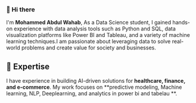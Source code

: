 ### 👋 Hi there

I'm **Mohammed Abdul Wahab**, As a Data Science student, I gained hands-on experience with data analysis tools such as Python and SQL, data 
visualization platforms like Power BI and Tableau, and a variety of machine learning techniques.I am passionate about leveraging data to solve real-world problems and 
create value for society and businesses.
## 🚀 Expertise

I have experience in building AI-driven solutions for **healthcare, finance, and e-commerce**. My work focuses on **predictive modeling, Machine learning, NLP, Deeplearning, and analytics in power bi and tabelau **.
